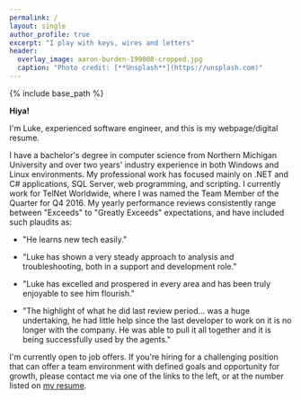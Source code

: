 ```yaml
---
permalink: /
layout: single
author_profile: true
excerpt: "I play with keys, wires and letters"
header:
  overlay_image: aaron-burden-199008-cropped.jpg
  caption: "Photo credit: [**Unsplash**](https://unsplash.com)"
---
```


{% include base_path %}

**Hiya!** 

I'm Luke, experienced software engineer, and this is my webpage/digital resume. 

I have a bachelor's degree in computer science from Northern Michigan University and over two years' industry experience in both Windows and Linux environments. My professional work has focused mainly on .NET and C# applications, SQL Server, web programming, and scripting. I currently work for TelNet Worldwide, where I was named the Team Member of the Quarter for Q4 2016. My yearly performance reviews consistently range between "Exceeds" to "Greatly Exceeds" expectations, and have included such plaudits as:

- "He learns new tech easily."

- "Luke has shown a very steady approach to analysis and troubleshooting, both in a support and development role."

- "Luke has excelled and prospered in every area and has been truly enjoyable to see him flourish."

- "The highlight of what he did last review period... was a huge undertaking, he had little help since the last developer to work on it is no longer with the company.  He was able to pull it all together and it is being successfully used by the agents."

I'm currently open to job offers. If you're hiring for a challenging position that can offer a team environment with defined goals and opportunity for growth, please contact me via one of the links to the left, or at the number listed on [my resume](/resume.html). 
